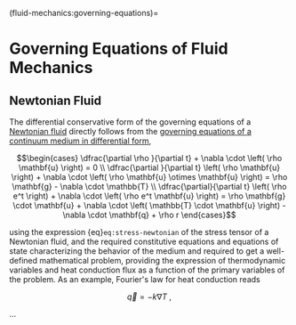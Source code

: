 (fluid-mechanics:governing-equations)=
# Governing Equations of Fluid Mechanics

## Newtonian Fluid
The differential conservative form of the governing equations of a [Newtonian fluid](fluid-mechanics:constutive-equations:newtonian) directly follows from the [governing equations of a continuum medium in differential form](continuum:principles-differential),

$$\begin{cases}
  \dfrac{\partial \rho }{\partial t} + \nabla \cdot \left( \rho \mathbf{u} \right) = 0 \\
  \dfrac{\partial }{\partial t} \left( \rho \mathbf{u} \right) +  \nabla \cdot \left( \rho \mathbf{u} \otimes \mathbf{u} \right) = \rho \mathbf{g} - \nabla \cdot \mathbb{T} \\
  \dfrac{\partial}{\partial t}  \left( \rho e^t \right) + \nabla \cdot \left( \rho e^t \mathbf{u} \right) = \rho \mathbf{g} \cdot \mathbf{u} + \nabla \cdot \left( \mathbb{T} \cdot \mathbf{u} \right) - \nabla \cdot \mathbf{q} + \rho r
\end{cases}$$

using the expression {eq}`eq:stress-newtonian` of the stress tensor of a Newtonian fluid, and the required constitutive equations and equations of state characterizing the behavior of the medium and required to get a well-defined mathematical problem, providing the expression of thermodynamic variables and heat conduction flux as a function of the primary variables of the problem. As an example, Fourier's law for heat conduction reads

$$\vec{q} = - k \nabla T \ ,$$

...
